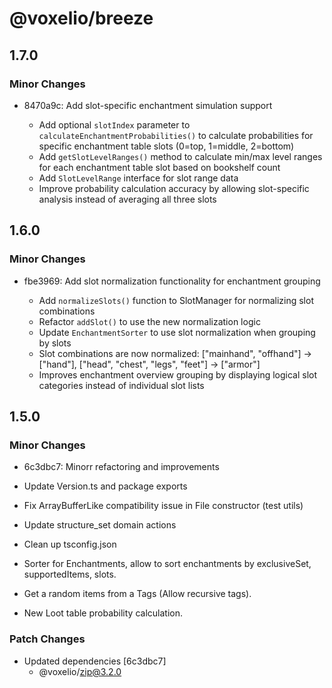 # @voxelio/breeze

## 1.7.0

### Minor Changes

- 8470a9c: Add slot-specific enchantment simulation support

  - Add optional `slotIndex` parameter to `calculateEnchantmentProbabilities()` to calculate probabilities for specific enchantment table slots (0=top, 1=middle, 2=bottom)
  - Add `getSlotLevelRanges()` method to calculate min/max level ranges for each enchantment table slot based on bookshelf count
  - Add `SlotLevelRange` interface for slot range data
  - Improve probability calculation accuracy by allowing slot-specific analysis instead of averaging all three slots

## 1.6.0

### Minor Changes

- fbe3969: Add slot normalization functionality for enchantment grouping

  - Add `normalizeSlots()` function to SlotManager for normalizing slot combinations
  - Refactor `addSlot()` to use the new normalization logic
  - Update `EnchantmentSorter` to use slot normalization when grouping by slots
  - Slot combinations are now normalized: ["mainhand", "offhand"] → ["hand"], ["head", "chest", "legs", "feet"] → ["armor"]
  - Improves enchantment overview grouping by displaying logical slot categories instead of individual slot lists

## 1.5.0

### Minor Changes

- 6c3dbc7: Minorr refactoring and improvements

- Update Version.ts and package exports
- Fix ArrayBufferLike compatibility issue in File constructor (test utils)
- Update structure_set domain actions
- Clean up tsconfig.json
- Sorter for Enchantments, allow to sort enchantments by exclusiveSet, supportedItems, slots.
- Get a random items from a Tags (Allow recursive tags).
- New Loot table probability calculation.

### Patch Changes

- Updated dependencies [6c3dbc7]
  - @voxelio/zip@3.2.0
